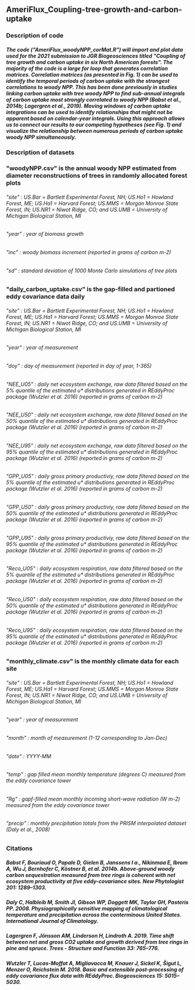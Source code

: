 ## AmeriFlux_Coupling-tree-growth-and-carbon-uptake

### Description of code

##### The code ("AmeriFlux_woodyNPP_corMat.R") will import and plot data used for the 2021 submission to JGR Biogeosciences titled "Coupling of tree growth and carbon uptake in six North American forests". The majority of the code is a large for loop that generates correlation matrices. Correlation matrices (as presented in Fig. 1) can be used to identify the temporal periods of carbon uptake with the strongest correlations to woody NPP. This has been done previously in studies linking carbon uptake with tree woody NPP to find sub-annual integrals of carbon uptake most strongly correlated to woody NPP (Babst et al., 2014b; Lagergren et al., 2019). Moving windows of carbon uptake integrations can be used to identify relationships that might not be apparent based on calendar-year integrals. Using this approach allows us to connect our results to our competing hypotheses (see Fig. 1) and visualize the relationship between numerous periods of carbon uptake woody NPP simultaneously.



### Description of datasets

### "woodyNPP.csv" is the annual woody NPP estimated from diameter reconstructions of trees in randomly allocated forest plots 
######       "site" : US.Bar = Bartlett Experimental Forest, NH; US.Ho1 = Howland Forest, ME; US.Ha1 = Harvard Forest; US.MMS = Morgan Monroe State Forest, IN; US.NR1 = Niwot Ridge, CO; and US.UMB = University of Michigan Biological Station, MI
######       "year" : year of biomass growth
######       "inc" : woody biomass increment (reported in grams of carbon m-2)
######       "sd" : standard deviation of 1000 Monte Carlo simulations of tree plots

### "daily_carbon_uptake.csv" is the gap-filled and partioned eddy covariance data daily 
######       "site" : US.Bar = Bartlett Experimental Forest, NH; US.Ho1 = Howland Forest, ME; US.Ha1 = Harvard Forest; US.MMS = Morgan Monroe State Forest, IN; US.NR1 = Niwot Ridge, CO; and US.UMB = University of Michigan Biological Station, MI
######       "year" : year of measurement
######       "doy" : day of measurement (reported in day of year, 1-365) 
######       "NEE_U05" : daily net ecosystem exchange, raw data filtered based on the 5% quantile of the estimated u* distributions generated in REddyProc package (Wutzler et al. 2016) (reported in grams of carbon m-2)
######       "NEE_U50" : daily net ecosystem exchange, raw data filtered based on the 50% quantile of the estimated u* distributions generated in REddyProc package (Wutzler et al. 2016) (reported in grams of carbon m-2)
######       "NEE_U95" : daily net ecosystem exchange, raw data filtered based on the 95% quantile of the estimated u* distributions generated in REddyProc package (Wutzler et al. 2016) (reported in grams of carbon m-2)     
######       "GPP_U05" : daily gross primary productiviy, raw data filtered based on the 5% quantile of the estimated u* distributions generated in REddyProc package (Wutzler et al. 2016) (reported in grams of carbon m-2)
######       "GPP_U50" : daily gross primary productiviy, raw data filtered based on the 50% quantile of the estimated u* distributions generated in REddyProc package (Wutzler et al. 2016) (reported in grams of carbon m-2)
######       "GPP_U95" : daily gross primary productiviy, raw data filtered based on the 95% quantile of the estimated u* distributions generated in REddyProc package (Wutzler et al. 2016) (reported in grams of carbon m-2)     
######       "Reco_U05" : daily ecosystem respiration, raw data filtered based on the 5% quantile of the estimated u* distributions generated in REddyProc package (Wutzler et al. 2016) (reported in grams of carbon m-2)
######       "Reco_U50" : daily ecosystem respiration, raw data filtered based on the 50% quantile of the estimated u* distributions generated in REddyProc package (Wutzler et al. 2016) (reported in grams of carbon m-2)
######       "Reco_U95" : daily ecosystem respiration, raw data filtered based on the 95% quantile of the estimated u* distributions generated in REddyProc package (Wutzler et al. 2016) (reported in grams of carbon m-2)     



### "monthly_climate.csv" is the monthly climate data for each site 
######       "site" : US.Bar = Bartlett Experimental Forest, NH; US.Ho1 = Howland Forest, ME; US.Ha1 = Harvard Forest; US.MMS = Morgan Monroe State Forest, IN; US.NR1 = Niwot Ridge, CO; and US.UMB = University of Michigan Biological Station, MI
######       "year" : year of measurement
######       "month" : month of measurement (1-12 corresponding to Jan-Dec)
######       "date" : YYYY-MM
######       "temp" : gap filled mean monthly temperature (degrees C) measured from the eddy covariance tower
######       "Rg" : gapf-filled mean monthly incoming short-wave radiation (W m-2) measured from the eddy covariance tower
######       "precip" : monthly precipitation totals from the PRISM interpolated dataset (Daly et al., 2008)



### Citations

##### Babst F, Bouriaud O, Papale D, Gielen B, Janssens I a., Nikinmaa E, Ibrom A, Wu J, Bernhofer C, Köstner B, et al. 2014b. Above-ground woody carbon sequestration measured from tree rings is coherent with net ecosystem productivity at five eddy-covariance sites. New Phytologist 201: 1289–1303.

##### Daly C, Halbleib M, Smith JI, Gibson WP, Doggett MK, Taylor GH, Pasteris PP. 2008. Physiographically sensitive mapping of climatological temperature and precipitation across the conterminous United States. International Journal of Climatology.

##### Lagergren F, Jönsson AM, Linderson H, Lindroth A. 2019. Time shift between net and gross CO2 uptake and growth derived from tree rings in pine and spruce. Trees - Structure and Function 33: 765–776.

##### Wutzler T, Lucas-Moffat A, Migliavacca M, Knauer J, Sickel K, Šigut L, Menzer O, Reichstein M. 2018. Basic and extensible post-processing of eddy covariance flux data with REddyProc. Biogeosciences 15: 5015–5030.

